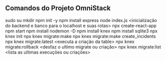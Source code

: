 ## Comandos do Projeto OmniStack ##
sudo su <root>
mkdir <nome da nova pasta>
npm init -y
npm install express
node index.js <inicialização do backend e banco para o localhost e suas rotas>
npx create-react-app <nome da app>
npm start
npm install nodemon -D <framework para restart de banco de dados on-line>
npm install knex <gerenciador de banco de dados>
npm install sqlite3 <banco de dados utilizado>
npx knex init
npx knex migrate:make <nome da create_ongs>
npx knex migrate:make create_incidents
npx knex migrate:latest <executa a criação da table>
npx knex migrate:rollback <desfaz o ultimo migrate ou criação>
npx knex migrate:list <lista as ultimas execuções ou criações>


##  ##


##  ##


##  ##


##  ##


